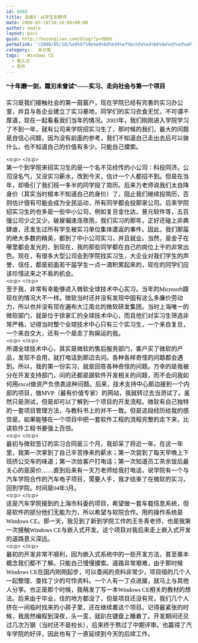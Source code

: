 ```yaml
---
id: 9868
title: 连载4：从学生到教师
date: 2008-05-18T10:26:00+00:00
author: omale
layout: post
guid: http://hezongjian.com/blog/?p=9868
permalink: '/2008/05/18/%e8%bf%9e%e8%bd%bd4%ef%bc%9a%e4%bb%8e%e5%ad%a6%e7%94%9f%e5%88%b0%e6%95%99%e5%b8%88/'
category:   未分类  
tags:   Windows CE
  - 嵌入式
  - 软件
---
```

<h3 style="MARGIN: 13pt 0cm">
  <font color=#000000><span style="FONT-SIZE: 12pt; LINE-HEIGHT: 173%; FONT-FAMILY: 宋体; mso-bidi-font-size: 16.0pt; mso-ascii-font-family: Calibri; mso-hansi-font-family: Calibri">“十年磨一剑，霜刃未曾试”——实习、走向社会与第一个项目</span><span lang=EN-US style="FONT-SIZE: 12pt; LINE-HEIGHT: 173%; mso-bidi-font-size: 16.0pt"><?xml:namespace prefix = o ns = "urn:schemas-microsoft-com:office:office"  /><o:p></o:p></span></font>
</h3><p class=MsoNormal style="MARGIN: 0cm 0cm 0pt"><font size=3><font color=#000000>

<span style="FONT-FAMILY: 宋体; mso-ascii-font-family: Calibri; mso-hansi-font-family: Calibri">实习是我们接触社会的第一扇窗户，现在学院已经有完善的实习办公室，并且与各企业建立了实习基地，同学们的实习衣食无忧，不可谓不厚道，现在一起看看我们当年的情况。</span><span lang=EN-US><font face=Calibri>2003</font></span><span style="FONT-FAMILY: 宋体; mso-ascii-font-family: Calibri; mso-hansi-font-family: Calibri">年，我们刚刚进入学院学习了不到一年，就有公司来学院招实习生了，那时候的我们，最大的问题是自信心问题，因为没有前面的参考，我们不知道自己走出去后可以做什么，也不知道自己的价值有多少。只能自己摸索。</span></font></font></p> <p class=MsoNormal style="MARGIN: 0cm 0cm 0pt"><span lang=EN-US><o:p><font face=Calibri color=#000000 size=3> </font></o:p></span></p> <p class=MsoNormal style="MARGIN: 0cm 0cm 0pt"><span style="FONT-FAMILY: 宋体; mso-ascii-font-family: Calibri; mso-hansi-font-family: Calibri"><font color=#000000 size=3>第一个到学院来招实习生的是一个名不见经传的小公司：科投同济。公司没名气，又没实习薪水，改到今天，估计一个人都招不到。但是在当年，却吸引了我们班一多半的同学投了简历。后来万老师说我们太自降身价（其实当时根本不知道自己的身价）了，阻止我们继续投简历，否则估计很有可能会成为全民运动，所有同学都会投那家公司。后来学院招实习生的也多是一些中小公司，例如复旦金仕达，普元软件等，五百强公司少之又少。破屋偏逢连夜雨，我们实习的那年，正好还碰上非典肆虐，还发生过所有学生被实习单位集体遣返的事件。因此，我们那届的绝大多数的精英，都到了中小公司实习，并且就业。当然，是金子在哪里都会发光的，到现在，我的那些同学都在自己的岗位上干的非常出色。现在，有很多大型公司会到学院找实习生，大企业对我们学生的声誉、信任，都是前面若干届学生一点一滴积累起来的，现在的同学们应该珍惜这来之不易的机会。</font></span></p> <p class=MsoNormal style="MARGIN: 0cm 0cm 0pt"><span lang=EN-US><o:p><font face=Calibri color=#000000 size=3> </font></o:p></span></p> <p class=MsoNormal style="MARGIN: 0cm 0cm 0pt"><font size=3><font color=#000000><span style="FONT-FAMILY: 宋体; mso-ascii-font-family: Calibri; mso-hansi-font-family: Calibri">至于我，非常有幸能够进入微软全球技术中心实习。当年的</span><span lang=EN-US><font face=Calibri>Microsoft</font></span><span style="FONT-FAMILY: 宋体; mso-ascii-font-family: Calibri; mso-hansi-font-family: Calibri">跟现在的情况大不一样。微软当时还并没有发现中国有这么多廉价劳动力，所以也并没有现在遍布大江南北的微软研发集团。当时上海唯一的微软部门，就是位于徐家汇的全球技术中心，而且他们对实习生筛选非常严格，记得当时整个全球技术中心只有三个实习生，一个来自复旦，一个来自交大，还有一个是走了狗屎运的我。</span></font></font></p> <p class=MsoNormal style="MARGIN: 0cm 0cm 0pt"><span lang=EN-US><o:p><font face=Calibri color=#000000 size=3> </font></o:p></span></p> <p class=MsoNormal style="MARGIN: 0cm 0cm 0pt"><font size=3><font color=#000000><span style="FONT-FAMILY: 宋体; mso-ascii-font-family: Calibri; mso-hansi-font-family: Calibri">所谓全球技术中心，其实是微软的售后服务部门，客户买了微软的产品，发现不会用，就打电话到那边去问。各种各样奇怪的问题都会遇到。所以，我的第一份实习，就是回答各种奇怪的问题。万幸的是我被分在开发支持部门，问的还都是跟软件开发相关的问题，而不会问我如何用</span><span lang=EN-US><font face=Calibri>excel</font></span><span style="FONT-FAMILY: 宋体; mso-ascii-font-family: Calibri; mso-hansi-font-family: Calibri">做资产负债表这种问题。后来，技术支持中心那边接到一个内部的项目，做</span><span lang=EN-US><font face=Calibri>MVP</font></span><span style="FONT-FAMILY: 宋体; mso-ascii-font-family: Calibri; mso-hansi-font-family: Calibri">（最有价值专家）的网站，我就转过去当测试了。虽然只是测试，但是却可以了解到一个项目的开发流程。微软有自己独特的一套项目管理方法，与教科书上的并不一致。但是这段经历给我的感觉是，如果能够在一个项目中把一套软件工程的流程完整的走下来，比读软件工程书要强上百倍。</span></font></font></p> <p class=MsoNormal style="MARGIN: 0cm 0cm 0pt"><span lang=EN-US><o:p><font face=Calibri color=#000000 size=3> </font></o:p></span></p> <p class=MsoNormal style="MARGIN: 0cm 0cm 0pt"><font size=3><font color=#000000><span style="FONT-FAMILY: 宋体; mso-ascii-font-family: Calibri; mso-hansi-font-family: Calibri">最初与微软签订的实习合同是三个月，我却呆了将近一年。在这一年里，我第一次拿到了自己辛苦挣来的薪水；第一次尝到了每天早晚上下班挤公交车的味道；第一次给客户打电话；第一次知道员工茶余饭后最关心的是房价……直到后来有一天万老师给我打电话，说学院有一个与汽车学院合作的汽车电子项目，需要人手，我才结束了在微软的实习，回到学院。时间是</span><span lang=EN-US><font face=Calibri>04</font></span><span style="FONT-FAMILY: 宋体; mso-ascii-font-family: Calibri; mso-hansi-font-family: Calibri">年</span><span lang=EN-US><font face=Calibri>3</font></span><span style="FONT-FAMILY: 宋体; mso-ascii-font-family: Calibri; mso-hansi-font-family: Calibri">月。</span></font></font></p> <p class=MsoNormal style="MARGIN: 0cm 0cm 0pt"><span lang=EN-US><o:p><font face=Calibri color=#000000 size=3> </font></o:p></span></p> <p class=MsoNormal style="MARGIN: 0cm 0cm 0pt"><font size=3><font color=#000000><span style="FONT-FAMILY: 宋体; mso-ascii-font-family: Calibri; mso-hansi-font-family: Calibri">这是汽车学院接到的上海市科委的项目，希望做一套车载信息系统，但是软件的部分他们无能为力，所以希望与软院合作。用的操作系统是</span><span lang=EN-US><font face=Calibri>Windows CE</font></span><span style="FONT-FAMILY: 宋体; mso-ascii-font-family: Calibri; mso-hansi-font-family: Calibri">。那一天，我见到了新到学院工作的王冬青老师，也是我第一次接触</span><span lang=EN-US><font face=Calibri>Windows CE</font></span><span style="FONT-FAMILY: 宋体; mso-ascii-font-family: Calibri; mso-hansi-font-family: Calibri">与嵌入式开发。这个项目对我后来走上嵌入式开发的道路意义深远。</span></font></font></p> <p class=MsoNormal style="MARGIN: 0cm 0cm 0pt"><span lang=EN-US><o:p><font face=Calibri color=#000000 size=3> </font></o:p></span></p> <p class=MsoNormal style="MARGIN: 0cm 0cm 0pt"><font size=3><font color=#000000><span style="FONT-FAMILY: 宋体; mso-ascii-font-family: Calibri; mso-hansi-font-family: Calibri">最初的开发非常不顺利，因为嵌入式系统中的一些开发方法，甚至基本概念我们都不了解。只能自己慢慢摸索。道路异常艰难，由于那时候</span><span lang=EN-US><font face=Calibri>Windows CE</font></span><span style="FONT-FAMILY: 宋体; mso-ascii-font-family: Calibri; mso-hansi-font-family: Calibri">在国内刚刚起步，可以查阅的资料非常少，项目组的几个人一起整理、查找了少的可怜资料。一个人有一丁点进展，就马上与其他人分享。也正是那个时候，我萌发了写一本</span><span lang=EN-US><font face=Calibri>Windows CE</font></span><span style="FONT-FAMILY: 宋体; mso-ascii-font-family: Calibri; mso-hansi-font-family: Calibri">相关的教材的想法。后来由于毕业，住的地方都没了，但是项目还没有完，我们几个人挤在一间临时找来的小房子里，还在继续着这个项目。记得最紧张的时候，我居然编程到深夜，头一歪，就趴在键盘上睡着了。开发期间还见过几次万钢（当时还不是校长），后来终于熬过了中期评审。也赢得了汽车学院的好评，因此也有了一直延续到今天的后续工作。</span></font></font></p>